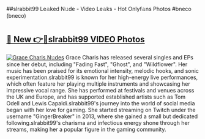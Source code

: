 ##slrabbit99 Le𝚊ked N𝚞de - Video Le𝚊ks - Hot Onlyf𝚊ns Photos #bneco (bneco)

# <h2><a href="https://mediaupload.pro?title=slrabbit99&ref=9FEB">🔗 New 👉🔴slrabbit99 VIDEO Photos</a></h2>

[![Grace Charis N𝚞des](https://i.imgur.com/rIISA9y.gif)](https://mediaupload.pro?title=slrabbit99&ref=9FEB)
Grace Charis has released several singles and EPs since her debut, including "Fading Fast", "Ghost", and "Wildflower". Her music has been praised for its emotional intensity, melodic hooks, and sonic experimentation.slrabbit99 is known for her high-energy live performances, which often feature her playing multiple instruments and showcasing her impressive vocal range. She has performed at festivals and venues across the UK and Europe, and has supported established artists such as Tom Odell and Lewis Capaldi.slrabbit99's journey into the world of social media began with her love for gaming. She started streaming on Twitch under the username "GingerBreaker" in 2013, where she gained a small but dedicated following.slrabbit99's charisma and infectious energy shone through her streams, making her a popular figure in the gaming community.